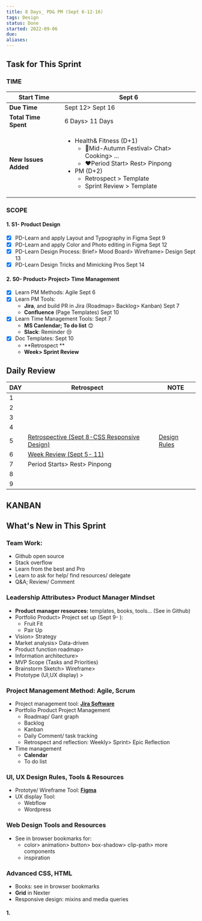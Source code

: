 ```yaml
---
title: 8 Days_ PD& PM (Sept 6-12-16)
tags: Design
status: Done
started: 2022-09-06
due: 
aliases: 
---
```

## Task for This Sprint
### TIME

| **Start Time**       | Sept 6                                                                                                                                                                                              |
| -------------------- | --------------------------------------------------------------------------------------------------------------------------------------------------------------------------------------------------- |
| **Due Time**         | Sept 12> Sept 16                                                                                                                                                                                    |
| **Total Time Spent** | 6 Days> 11 Days                                                                                                                                                                                     |
| **New Issues Added** | <ul><li>Health& Fitness (D+1)<ul><li>🥰Mid-Autumn Festival> Chat> Cooking> ...<li>❤️Period Start> Rest> Pinpong</ul><li>PM (D+2)<ul><li>Retrospect > Template<li>Sprint Review > Template</ul></ul> |

### SCOPE
#### 1. S1- Product Design
- [x] PD-Learn and apply Layout and Typography in Figma Sept 9
- [x] PD-Learn and apply Color and Photo editing in Figma Sept 12
- [x] PD-Learn Design Process: Brief> Mood Board> Wireframe> Design Sept 13
- [x] PD-Learn Design Tricks and Mimicking Pros Sept 14
#### 2. S0- Product> Project> Time Management
- [x] Learn PM Methods: Agile Sept 6
- [x] Learn PM Tools:
  - **Jira**, and build PR in Jira (Roadmap> Backlog> Kanban) Sept 7
  - **Confluence** (Page Templates) Sept 10
- [x] Learn Time Management Tools: Sept 7
  - **MS Canlendar; To do list** 😊
  - **Slack**: Reminder 😒
- [x] Doc Templates: Sept 10
  - **Retrospect **
  - **Week> Sprint Review**
## Daily Review

| DAY | Retrospect                                                                                                              |     | NOTE                                                                 |
| --- | ----------------------------------------------------------------------------------------------------------------------- | --- | -------------------------------------------------------------------- |
| 1   |                                                                                                                         |     |                                                                      |
| 2   |                                                                                                                         |     |                                                                      |
| 3   |                                                                                                                         |     |                                                                      |
| 4   |                                                                                                                         |     |                                                                      |
| 5   | [Retrospective (Sept 8-CSS Responsive Design)](https://www.yuque.com/docs/share/039417d8-7171-4c0d-a3cc-92a4ca248ce9?#) |     | [Design Rules](https://viewer.edrawsoft.com/public/s/86c6f479464099) |
| 6   | [Week Review (Sept 5- 11)](https://www.yuque.com/docs/share/571f17ce-4077-40a0-821d-cc4e38cdb376?#)                     |
| 7   | Period Starts> Rest> Pinpong                                                                                            |     |                                                                      |
| 8   |                                                                                                                         |     |                                                                      |
| 9   |                                                                                                                         |     |                                                                      |

## KANBAN
## What's New in This Sprint
### Team Work:
- Github open source
- Stack overflow
- Learn from the best and Pro
- Learn to ask for help/ find resources/ delegate
- Q&A; Review/ Comment
### Leadership Attributes> Product Manager Mindset
- **Product manager resources:** templates, books, tools... (See in Github)
- Portfolio Product> Project set up (Sept 9- ):
  - Fruit Fit
  - Pair Up
- Vision> Strategy
- Market analysis> Data-driven
- Product function roadmap>
- Information architecture>
- MVP Scope (Tasks and Priorities)
- Brainstorm Sketch> Wireframe>
- Prototype (UI,UX display) >
### Project Management Method: Agile, Scrum
- Project management tool: [**Jira Software**](https://jenniferwonder.atlassian.net/jira/software/projects/FFA/boards/1?issueParent=10013&selectedIssue=FFA-5)
- Portfolio Product Project Management
  - Roadmap/ Gant graph
  - Backlog
  - Kanban
  - Daily Comment/ task tracking
  - Retrospect and reflection: Weekly> Sprint> Epic Reflection
- Time management
  - **Calendar**
  - To do list
### UI, UX Design Rules, Tools & Resources
- Prototye/ Wireframe Tool: [**Figma**](https://www.figma.com/file/k9RRwNKjmb8m3yGi90EZtu/Wireframing-in-Figma?node-id=0%3A817)
- UX display Tool:
  - Webflow
  - Wordpress
### Web Design Tools and Resources
- See in browser bookmarks for:
  - color> animation> button> box-shadow> clip-path> more components
  - inspiration
### Advanced CSS, HTML
- Books: see in browser bookmarks
- **Grid** in Nexter
- Responsive design: mixins and media queries
#### 1. ####
